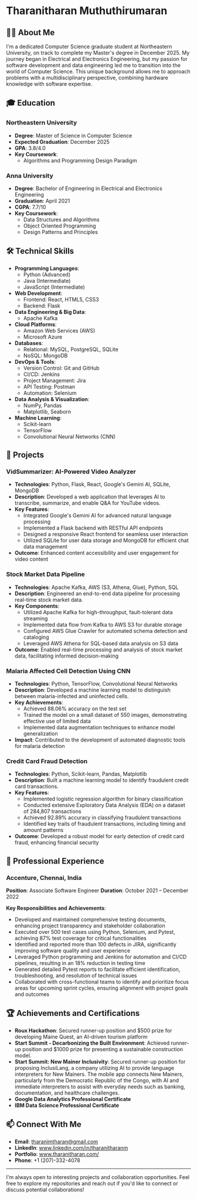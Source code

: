 # Tharanitharan Muthuthirumaran

## 👨‍💻 About Me
I'm a dedicated Computer Science graduate student at Northeastern University, on track to complete my Master's degree in December 2025. My journey began in Electrical and Electronics Engineering, but my passion for software development and data engineering led me to transition into the world of Computer Science. This unique background allows me to approach problems with a multidisciplinary perspective, combining hardware knowledge with software expertise.

## 🎓 Education
### Northeastern University
- **Degree**: Master of Science in Computer Science
- **Expected Graduation**: December 2025
- **GPA**: 3.8/4.0
- **Key Coursework**: 
  - Algorithms and Programming Design Paradigm

### Anna University
- **Degree**: Bachelor of Engineering in Electrical and Electronics Engineering
- **Graduation**: April 2021
- **CGPA**: 7.7/10
- **Key Coursework**: 
  - Data Structures and Algorithms
  - Object Oriented Programming
  - Design Patterns and Principles

## 🛠 Technical Skills
- **Programming Languages**: 
  - Python (Advanced)
  - Java (Intermediate)
  - JavaScript (Intermediate)
- **Web Development**: 
  - Frontend: React, HTML5, CSS3
  - Backend: Flask
- **Data Engineering & Big Data**: 
  - Apache Kafka
- **Cloud Platforms**: 
  - Amazon Web Services (AWS)
  - Microsoft Azure
- **Databases**: 
  - Relational: MySQL, PostgreSQL, SQLite
  - NoSQL: MongoDB
- **DevOps & Tools**: 
  - Version Control: Git and GitHub
  - CI/CD: Jenkins
  - Project Management: Jira
  - API Testing: Postman
  - Automation: Selenium
- **Data Analysis & Visualization**: 
  - NumPy, Pandas
  - Matplotlib, Seaborn
- **Machine Learning**: 
  - Scikit-learn
  - TensorFlow
  - Convolutional Neural Networks (CNN)

## 🚀 Projects

### VidSummarizer: AI-Powered Video Analyzer
- **Technologies**: Python, Flask, React, Google's Gemini AI, SQLite, MongoDB
- **Description**: Developed a web application that leverages AI to transcribe, summarize, and enable Q&A for YouTube videos.
- **Key Features**:
  - Integrated Google's Gemini AI for advanced natural language processing
  - Implemented a Flask backend with RESTful API endpoints
  - Designed a responsive React frontend for seamless user interaction
  - Utilized SQLite for user data storage and MongoDB for efficient chat data management
- **Outcome**: Enhanced content accessibility and user engagement for video content

### Stock Market Data Pipeline
- **Technologies**: Apache Kafka, AWS (S3, Athena, Glue), Python, SQL
- **Description**: Engineered an end-to-end data pipeline for processing real-time stock market data.
- **Key Components**:
  - Utilized Apache Kafka for high-throughput, fault-tolerant data streaming
  - Implemented data flow from Kafka to AWS S3 for durable storage
  - Configured AWS Glue Crawler for automated schema detection and cataloging
  - Leveraged AWS Athena for SQL-based data analysis on S3 data
- **Outcome**: Enabled real-time processing and analysis of stock market data, facilitating informed decision-making

### Malaria Affected Cell Detection Using CNN
- **Technologies**: Python, TensorFlow, Convolutional Neural Networks
- **Description**: Developed a machine learning model to distinguish between malaria-infected and uninfected cells.
- **Key Achievements**:
  - Achieved 88.06% accuracy on the test set
  - Trained the model on a small dataset of 550 images, demonstrating effective use of limited data
  - Implemented data augmentation techniques to enhance model generalization
- **Impact**: Contributed to the development of automated diagnostic tools for malaria detection

### Credit Card Fraud Detection
- **Technologies**: Python, Scikit-learn, Pandas, Matplotlib
- **Description**: Built a machine learning model to identify fraudulent credit card transactions.
- **Key Features**:
  - Implemented logistic regression algorithm for binary classification
  - Conducted extensive Exploratory Data Analysis (EDA) on a dataset of 284,807 transactions
  - Achieved 92.89% accuracy in classifying fraudulent transactions
  - Identified key traits of fraudulent transactions, including timing and amount patterns
- **Outcome**: Developed a robust model for early detection of credit card fraud, enhancing financial security

## 💼 Professional Experience

### Accenture, Chennai, India
**Position**: Associate Software Engineer
**Duration**: October 2021 – December 2022

**Key Responsibilities and Achievements**:
- Developed and maintained comprehensive testing documents, enhancing project transparency and stakeholder collaboration
- Executed over 500 test cases using Python, Selenium, and Pytest, achieving 87% test coverage for critical functionalities
- Identified and reported more than 100 defects in JIRA, significantly improving software quality and user experience
- Leveraged Python programming and Jenkins for automation and CI/CD pipelines, resulting in an 18% reduction in testing time
- Generated detailed Pytest reports to facilitate efficient identification, troubleshooting, and resolution of technical issues
- Collaborated with cross-functional teams to identify and prioritize focus areas for upcoming sprint cycles, ensuring alignment with project goals and outcomes

## 🏆 Achievements and Certifications
- **Roux Hackathon**: Secured runner-up position and $500 prize for developing Maine Quest, an AI-driven tourism platform
- **Start Summit - Decarbonizing the Built Environment**: Achieved runner-up position and $1000 prize for presenting a sustainable construction model.
- **Start Summit: New Mainer Inclusivity**: Secured runner-up position for proposing InclusiLang, a company utilizing AI to provide language interpreters for New Mainers. The mobile app connects New Mainers, particularly from the Democratic Republic of the Congo, with AI and immediate interpreters to assist with everyday needs such as banking, documentation, and healthcare challenges.
- **Google Data Analytics Professional Certificate**
- **IBM Data Science Professional Certificate**

## 📫 Connect With Me
- **Email**: tharanimtharan@gmail.com
- **LinkedIn**: <a href="https://linkedin.com/in/tharanitharanm" target="_blank">www.linkedin.com/in/tharanitharanm</a>
- **Portfolio**: <a href="https://www.tharanitharan.com/" target="_blank">www.tharanitharan.com/</a>
- **Phone**: +1 (207)-332-4078

---

I'm always open to interesting projects and collaboration opportunities. Feel free to explore my repositories and reach out if you'd like to connect or discuss potential collaborations!
